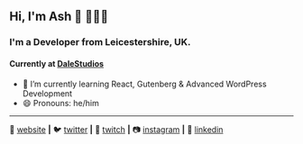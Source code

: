 ## Hi, I'm Ash 👋 🥦🥦🥦

### I'm a Developer from Leicestershire, UK.
#### Currently at [DaleStudios]


- 🌱 I’m currently learning React, Gutenberg & Advanced WordPress Development
- 😄 Pronouns: he/him

---

🏡  [website][website] **|** 
🐦  [twitter][twitter] **|** 
🎥  [twitch][twitch] **|** 
📷  [instagram][instagram] **|** 
👔  [linkedin][linkedin]

[website]: https://ashredman.com
[twitter]: https://twitter.com/AJ_Redman
[twitch]: https://www.twitch.tv/ajr___
[instagram]: https://www.instagram.com/ashj_redman/
[linkedin]: https://www.linkedin.com/in/ashley-redman/
[dalestudios]: https://github.com/DaleStudiosLtd
